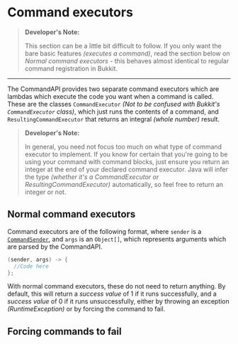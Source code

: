 # Command executors

> **Developer's Note:**
>
> This section can be a little bit difficult to follow. If you only want the bare basic features _(executes a command)_, read the section below on _Normal command executors_ - this behaves almost identical to regular command registration in Bukkit.

-----

The CommandAPI provides two separate command executors which are lambdas which execute the code you want when a command is called. These are the classes `CommandExecutor` _(Not to be confused with Bukkit's `CommandExecutor` class)_, which just runs the contents of a command, and `ResultingCommandExecutor` that returns an integral _(whole number)_ result.

> **Developer's Note:**
> 
> In general, you need not focus too much on what type of command executor to implement. If you know for certain that you're going to be using your command with command blocks, just ensure you return an integer at the end of your declared command executor. Java will infer the type _(whether it's a CommandExecutor or ResultingCommandExecutor)_ automatically, so feel free to return an integer or not. 

## Normal command executors

Command executors are of the following format, where `sender` is a [`CommandSender`](https://hub.spigotmc.org/javadocs/bukkit/org/bukkit/command/CommandSender.html), and `args` is an `Object[]`, which represents arguments which are parsed by the CommandAPI.

```java
(sender, args) -> {
  //Code here  
};
```

With normal command executors, these do not need to return anything. By default, this will return a _success value_ of 1 if it runs successfully, and a _success value_ of 0 if it runs unsuccessfully, either by throwing an exception _(RuntimeException)_ or by forcing the command to fail.

## Forcing commands to fail

